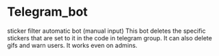 # Telegram_bot
sticker filter automatic bot (manual input)
This bot deletes the specific stickers that are set to it in the code in telegram group. It can also delete gifs and warn users. It works even on admins.
